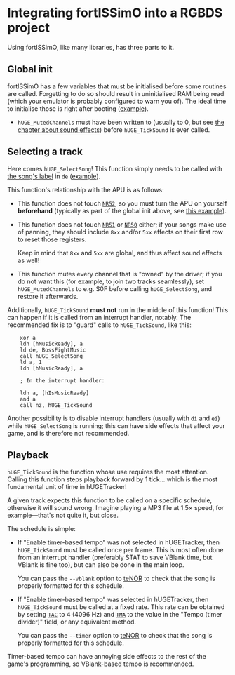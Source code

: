# Integrating fortISSimO into a RGBDS project

Using fortISSimO, like many libraries, has three parts to it.

## Global init

fortISSimO has a few variables that must be initialised before some routines are called.
Forgetting to do so should result in uninitialised RAM being read (which your emulator is probably configured to warn you of).
The ideal time to initialise those is right after booting ([example](https://github.com/ISSOtm/fortISSimO-demo/blob/5463719e48580cc835d7459d607ee30056f51de8/src/main.asm#L17)).

- `hUGE_MutedChannels` must have been written to (usually to 0, but see [the chapter about sound effects](./sfx.md)) before `hUGE_TickSound` is ever called.

## Selecting a track

Here comes `hUGE_SelectSong`!
This function simply needs to be called with [the song's label](./teNOR.md#song-descriptor) in `de` ([example](https://github.com/ISSOtm/fortISSimO-demo/blob/d9a93b5460ee36fe0d18b5b9a061b7ba93b02549/src/main.asm#L97-L98)).

This function's relationship with the APU is as follows:

- This function does not touch [`NR52`], so you must turn the APU on yourself **beforehand** (typically as part of the global init above, see [this example](https://github.com/ISSOtm/fortISSimO-demo/blob/5463719e48580cc835d7459d607ee30056f51de8/src/main.asm#L21)).
- This function does not touch [`NR51`] or [`NR50`] either; if your songs make use of panning, they should include `8xx` and/or `5xx` effects on their first row to reset those registers.

  Keep in mind that `8xx` and `5xx` are global, and thus affect sound effects as well!

- This function mutes every channel that is "owned" by the driver; if you do not want this (for example, to join two tracks seamlessly), set `hUGE_MutedChannels` to e.g. $0F before calling `hUGE_SelectSong`, and restore it afterwards.

Additionally, `hUGE_TickSound` **must not** run in the middle of this function!
This can happen if it is called from an interrupt handler, notably.
The recommended fix is to "guard" calls to `hUGE_TickSound`, like this:

```rgbasm
	xor a
	ldh [hMusicReady], a
	ld de, BossFightMusic
	call hUGE_SelectSong
	ld a, 1
	ldh [hMusicReady], a
```

```rgbasm
	; In the interrupt handler:

	ldh a, [hIsMusicReady]
	and a
	call nz, hUGE_TickSound
```

Another possibility is to disable interrupt handlers (usually with `di` and `ei`) while `hUGE_SelectSong` is running; this can have side effects that affect your game, and is therefore not recommended.

## Playback

`hUGE_TickSound` is the function whose use requires the most attention.
Calling this function steps playback forward by 1 tick... which is the most fundamental unit of time in hUGETracker!

A given track expects this function to be called on a specific schedule, otherwise it will sound wrong.
Imagine playing a MP3 file at 1.5× speed, for example—that's not quite it, but close.

The schedule is simple:

- If "Enable timer-based tempo" was not selected in hUGETracker, then `hUGE_TickSound` must be called once per frame.
  This is most often done from an interrupt handler (preferably STAT to save VBlank time, but VBlank is fine too), but can also be done in the main loop.

  You can pass the `--vblank` option to [teNOR] to check that the song is properly formatted for this schedule.

- If "Enable timer-based tempo" was selected in hUGETracker, then `hUGE_TickSound` must be called at a fixed rate.
  This rate can be obtained by setting [`TAC`] to 4 (4096 Hz) and [`TMA`] to the value in the "Tempo (timer divider)" field, or any equivalent method.

  You can pass the `--timer` option to [teNOR] to check that the song is properly formatted for this schedule.

Timer-based tempo can have annoying side effects to the rest of the game's programming, so VBlank-based tempo is recommended.

[`NR52`]: https://gbdev.io/pandocs/Audio_Registers.html#ff26--nr52-sound-onoff
[`NR51`]: https://gbdev.io/pandocs/Audio_Registers.html#ff25--nr51-sound-panning
[`NR50`]: https://gbdev.io/pandocs/Audio_Registers.html#ff24--nr50-master-volume--vin-panning
[`TAC`]: https://gbdev.io/pandocs/Timer_and_Divider_Registers.html#ff07--tac-timer-control
[`TMA`]: https://gbdev.io/pandocs/Timer_and_Divider_Registers.html#ff06--tma-timer-modulo
[teNOR]: ./teNOR.md
